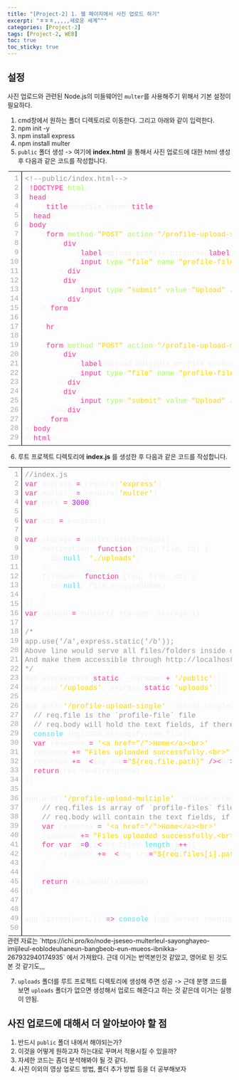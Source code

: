 ```yaml
---
title: "[Project-2] 1. 웹 페이지에서 사진 업로드 하기"
excerpt: "ㅎㅎㅎ,,,,,새로운 세계^^"
categories: [Project-2]
tags: [Project-2, WEB]
toc: true
toc_sticky: true
---
```


## 설정
사진 업로드와 관련된 Node.js의 미들웨어인 `multer`를 사용해주기 위해서 기본 설정이 필요하다.

1. cmd창에서 원하는 폴더 디렉토리로 이동한다. 그리고 아래와 같이 입력한다.
2. npm init -y
3. npm install express
4. npm install multer
5. `public` 폴더 생성 -> 여기에 **index.html** 을 통해서 사진 업로드에 대한 html 생성 후 다음과 같은 코드를 작성합니다.

<div class="colorscripter-code" style="color:#f0f0f0;font-family:Consolas, 'Liberation Mono', Menlo, Courier, monospace !important; position:relative !important;overflow:auto"><table class="colorscripter-code-table" style="margin:0;padding:0;border:none;border-radius:4px;" cellspacing="0" cellpadding="0"><tr><td style="padding:6px;border-right:2px solid #4f4f4f"><div style="margin:0;padding:0;word-break:normal;text-align:right;color:#aaa;font-family:Consolas, 'Liberation Mono', Menlo, Courier, monospace !important;line-height:130%"><div style="line-height:130%">1</div><div style="line-height:130%">2</div><div style="line-height:130%">3</div><div style="line-height:130%">4</div><div style="line-height:130%">5</div><div style="line-height:130%">6</div><div style="line-height:130%">7</div><div style="line-height:130%">8</div><div style="line-height:130%">9</div><div style="line-height:130%">10</div><div style="line-height:130%">11</div><div style="line-height:130%">12</div><div style="line-height:130%">13</div><div style="line-height:130%">14</div><div style="line-height:130%">15</div><div style="line-height:130%">16</div><div style="line-height:130%">17</div><div style="line-height:130%">18</div><div style="line-height:130%">19</div><div style="line-height:130%">20</div><div style="line-height:130%">21</div><div style="line-height:130%">22</div><div style="line-height:130%">23</div><div style="line-height:130%">24</div><div style="line-height:130%">25</div><div style="line-height:130%">26</div><div style="line-height:130%">27</div><div style="line-height:130%">28</div><div style="line-height:130%">29</div></div></td><td style="padding:6px 0;text-align:left"><div style="margin:0;padding:0;color:#f0f0f0;font-family:Consolas, 'Liberation Mono', Menlo, Courier, monospace !important;line-height:130%"><div style="padding:0 6px; white-space:pre; line-height:130%"><span style="color:#999999">&lt;!--public/index.html--&gt;</span></div><div style="padding:0 6px; white-space:pre; line-height:130%"><span style="color:#f0f0f0">&lt;</span><span style="color:#ff3399">!DOCTYPE</span>&nbsp;<span style="color:#a8ff58">html</span><span style="color:#f0f0f0">&gt;</span></div><div style="padding:0 6px; white-space:pre; line-height:130%"><span style="color:#f0f0f0">&lt;</span><span style="color:#ff3399">head</span><span style="color:#f0f0f0">&gt;</span></div><div style="padding:0 6px; white-space:pre; line-height:130%">&nbsp;&nbsp;&nbsp;&nbsp;<span style="color:#f0f0f0">&lt;</span><span style="color:#ff3399">title</span><span style="color:#f0f0f0">&gt;</span>Profile&nbsp;form<span style="color:#f0f0f0">&lt;</span><span style="color:#f0f0f0">/</span><span style="color:#ff3399">title</span><span style="color:#f0f0f0">&gt;</span></div><div style="padding:0 6px; white-space:pre; line-height:130%"><span style="color:#f0f0f0">&lt;</span><span style="color:#f0f0f0">/</span><span style="color:#ff3399">head</span><span style="color:#f0f0f0">&gt;</span></div><div style="padding:0 6px; white-space:pre; line-height:130%"><span style="color:#f0f0f0">&lt;</span><span style="color:#ff3399">body</span><span style="color:#f0f0f0">&gt;</span></div><div style="padding:0 6px; white-space:pre; line-height:130%">&nbsp;&nbsp;&nbsp;&nbsp;<span style="color:#f0f0f0">&lt;</span><span style="color:#ff3399">form</span>&nbsp;<span style="color:#a8ff58">method</span>=<span style="color:#ffd500">"POST"</span><span style="color:#a8ff58"></span>&nbsp;<span style="color:#a8ff58">action</span>=<span style="color:#ffd500">"/profile-upload-single"</span><span style="color:#a8ff58"></span>&nbsp;<span style="color:#a8ff58">enctype</span>=<span style="color:#ffd500">"multipart/form-data"</span><span style="color:#a8ff58"></span><span style="color:#f0f0f0">&gt;</span></div><div style="padding:0 6px; white-space:pre; line-height:130%">&nbsp;&nbsp;&nbsp;&nbsp;&nbsp;&nbsp;&nbsp;&nbsp;<span style="color:#f0f0f0">&lt;</span><span style="color:#ff3399">div</span><span style="color:#f0f0f0">&gt;</span></div><div style="padding:0 6px; white-space:pre; line-height:130%">&nbsp;&nbsp;&nbsp;&nbsp;&nbsp;&nbsp;&nbsp;&nbsp;&nbsp;&nbsp;&nbsp;&nbsp;<span style="color:#f0f0f0">&lt;</span><span style="color:#ff3399">label</span><span style="color:#f0f0f0">&gt;</span>Upload&nbsp;profile&nbsp;picture<span style="color:#f0f0f0">&lt;</span><span style="color:#f0f0f0">/</span><span style="color:#ff3399">label</span><span style="color:#f0f0f0">&gt;</span></div><div style="padding:0 6px; white-space:pre; line-height:130%">&nbsp;&nbsp;&nbsp;&nbsp;&nbsp;&nbsp;&nbsp;&nbsp;&nbsp;&nbsp;&nbsp;&nbsp;<span style="color:#f0f0f0">&lt;</span><span style="color:#ff3399">input</span>&nbsp;<span style="color:#a8ff58">type</span>=<span style="color:#ffd500">"file"</span><span style="color:#a8ff58"></span>&nbsp;<span style="color:#a8ff58">name</span>=<span style="color:#ffd500">"profile-file"</span><span style="color:#a8ff58"></span>&nbsp;<span style="color:#a8ff58">required/</span><span style="color:#f0f0f0">&gt;</span></div><div style="padding:0 6px; white-space:pre; line-height:130%">&nbsp;&nbsp;&nbsp;&nbsp;&nbsp;&nbsp;&nbsp;&nbsp;<span style="color:#f0f0f0">&lt;</span><span style="color:#f0f0f0">/</span><span style="color:#ff3399">div</span><span style="color:#f0f0f0">&gt;</span></div><div style="padding:0 6px; white-space:pre; line-height:130%">&nbsp;&nbsp;&nbsp;&nbsp;&nbsp;&nbsp;&nbsp;&nbsp;<span style="color:#f0f0f0">&lt;</span><span style="color:#ff3399">div</span><span style="color:#f0f0f0">&gt;</span></div><div style="padding:0 6px; white-space:pre; line-height:130%">&nbsp;&nbsp;&nbsp;&nbsp;&nbsp;&nbsp;&nbsp;&nbsp;&nbsp;&nbsp;&nbsp;&nbsp;<span style="color:#f0f0f0">&lt;</span><span style="color:#ff3399">input</span>&nbsp;<span style="color:#a8ff58">type</span>=<span style="color:#ffd500">"submit"</span><span style="color:#a8ff58"></span>&nbsp;<span style="color:#a8ff58">value</span>=<span style="color:#ffd500">"Upload"</span><span style="color:#a8ff58"></span>&nbsp;<span style="color:#a8ff58">/</span><span style="color:#f0f0f0">&gt;</span></div><div style="padding:0 6px; white-space:pre; line-height:130%">&nbsp;&nbsp;&nbsp;&nbsp;&nbsp;&nbsp;&nbsp;&nbsp;<span style="color:#f0f0f0">&lt;</span><span style="color:#f0f0f0">/</span><span style="color:#ff3399">div</span><span style="color:#f0f0f0">&gt;</span></div><div style="padding:0 6px; white-space:pre; line-height:130%">&nbsp;&nbsp;&nbsp;&nbsp;<span style="color:#f0f0f0">&lt;</span><span style="color:#f0f0f0">/</span><span style="color:#ff3399">form</span><span style="color:#f0f0f0">&gt;</span></div><div style="padding:0 6px; white-space:pre; line-height:130%">&nbsp;</div><div style="padding:0 6px; white-space:pre; line-height:130%">&nbsp;&nbsp;&nbsp;&nbsp;<span style="color:#f0f0f0">&lt;</span><span style="color:#ff3399">hr</span><span style="color:#f0f0f0">&gt;</span></div><div style="padding:0 6px; white-space:pre; line-height:130%">&nbsp;</div><div style="padding:0 6px; white-space:pre; line-height:130%">&nbsp;&nbsp;&nbsp;&nbsp;<span style="color:#f0f0f0">&lt;</span><span style="color:#ff3399">form</span>&nbsp;<span style="color:#a8ff58">method</span>=<span style="color:#ffd500">"POST"</span><span style="color:#a8ff58"></span>&nbsp;<span style="color:#a8ff58">action</span>=<span style="color:#ffd500">"/profile-upload-multiple"</span><span style="color:#a8ff58"></span>&nbsp;<span style="color:#a8ff58">enctype</span>=<span style="color:#ffd500">"multipart/form-data"</span><span style="color:#a8ff58"></span><span style="color:#f0f0f0">&gt;</span></div><div style="padding:0 6px; white-space:pre; line-height:130%">&nbsp;&nbsp;&nbsp;&nbsp;&nbsp;&nbsp;&nbsp;&nbsp;<span style="color:#f0f0f0">&lt;</span><span style="color:#ff3399">div</span><span style="color:#f0f0f0">&gt;</span></div><div style="padding:0 6px; white-space:pre; line-height:130%">&nbsp;&nbsp;&nbsp;&nbsp;&nbsp;&nbsp;&nbsp;&nbsp;&nbsp;&nbsp;&nbsp;&nbsp;<span style="color:#f0f0f0">&lt;</span><span style="color:#ff3399">label</span><span style="color:#f0f0f0">&gt;</span>Upload&nbsp;multiple&nbsp;profile&nbsp;picture<span style="color:#f0f0f0">&lt;</span><span style="color:#f0f0f0">/</span><span style="color:#ff3399">label</span><span style="color:#f0f0f0">&gt;</span></div><div style="padding:0 6px; white-space:pre; line-height:130%">&nbsp;&nbsp;&nbsp;&nbsp;&nbsp;&nbsp;&nbsp;&nbsp;&nbsp;&nbsp;&nbsp;&nbsp;<span style="color:#f0f0f0">&lt;</span><span style="color:#ff3399">input</span>&nbsp;<span style="color:#a8ff58">type</span>=<span style="color:#ffd500">"file"</span><span style="color:#a8ff58"></span>&nbsp;<span style="color:#a8ff58">name</span>=<span style="color:#ffd500">"profile-files"</span><span style="color:#a8ff58"></span>&nbsp;<span style="color:#a8ff58">required</span>&nbsp;<span style="color:#a8ff58">multiple</span>&nbsp;<span style="color:#a8ff58"></span>&nbsp;<span style="color:#a8ff58">/</span><span style="color:#f0f0f0">&gt;</span></div><div style="padding:0 6px; white-space:pre; line-height:130%">&nbsp;&nbsp;&nbsp;&nbsp;&nbsp;&nbsp;&nbsp;&nbsp;<span style="color:#f0f0f0">&lt;</span><span style="color:#f0f0f0">/</span><span style="color:#ff3399">div</span><span style="color:#f0f0f0">&gt;</span></div><div style="padding:0 6px; white-space:pre; line-height:130%">&nbsp;&nbsp;&nbsp;&nbsp;&nbsp;&nbsp;&nbsp;&nbsp;<span style="color:#f0f0f0">&lt;</span><span style="color:#ff3399">div</span><span style="color:#f0f0f0">&gt;</span></div><div style="padding:0 6px; white-space:pre; line-height:130%">&nbsp;&nbsp;&nbsp;&nbsp;&nbsp;&nbsp;&nbsp;&nbsp;&nbsp;&nbsp;&nbsp;&nbsp;<span style="color:#f0f0f0">&lt;</span><span style="color:#ff3399">input</span>&nbsp;<span style="color:#a8ff58">type</span>=<span style="color:#ffd500">"submit"</span><span style="color:#a8ff58"></span>&nbsp;<span style="color:#a8ff58">value</span>=<span style="color:#ffd500">"Upload"</span><span style="color:#a8ff58"></span>&nbsp;<span style="color:#a8ff58">/</span><span style="color:#f0f0f0">&gt;</span></div><div style="padding:0 6px; white-space:pre; line-height:130%">&nbsp;&nbsp;&nbsp;&nbsp;&nbsp;&nbsp;&nbsp;&nbsp;<span style="color:#f0f0f0">&lt;</span><span style="color:#f0f0f0">/</span><span style="color:#ff3399">div</span><span style="color:#f0f0f0">&gt;</span></div><div style="padding:0 6px; white-space:pre; line-height:130%">&nbsp;&nbsp;&nbsp;&nbsp;<span style="color:#f0f0f0">&lt;</span><span style="color:#f0f0f0">/</span><span style="color:#ff3399">form</span><span style="color:#f0f0f0">&gt;</span></div><div style="padding:0 6px; white-space:pre; line-height:130%"><span style="color:#f0f0f0">&lt;</span><span style="color:#f0f0f0">/</span><span style="color:#ff3399">body</span><span style="color:#f0f0f0">&gt;</span></div><div style="padding:0 6px; white-space:pre; line-height:130%"><span style="color:#f0f0f0">&lt;</span><span style="color:#f0f0f0">/</span><span style="color:#ff3399">html</span><span style="color:#f0f0f0">&gt;</span></div></div><div style="text-align:right;margin-top:-13px;margin-right:5px;font-size:9px;font-style:italic"><a href="http://colorscripter.com/info#e" target="_blank" style="color:#4f4f4ftext-decoration:none">Colored by Color Scripter</a></div></td><td style="vertical-align:bottom;padding:0 2px 4px 0"><a href="http://colorscripter.com/info#e" target="_blank" style="text-decoration:none;color:white"><span style="font-size:9px;word-break:normal;background-color:#4f4f4f;color:white;border-radius:10px;padding:1px">cs</span></a></td></tr></table></div>

6. 루트 프로젝트 디렉토리에 **index.js** 를 생성한 후 다음과 같은 코드를 작성합니다.

<div class="colorscripter-code" style="color:#f0f0f0;font-family:Consolas, 'Liberation Mono', Menlo, Courier, monospace !important; position:relative !important;overflow:auto"><table class="colorscripter-code-table" style="margin:0;padding:0;border:none;border-radius:4px;" cellspacing="0" cellpadding="0"><tr><td style="padding:6px;border-right:2px solid #4f4f4f"><div style="margin:0;padding:0;word-break:normal;text-align:right;color:#aaa;font-family:Consolas, 'Liberation Mono', Menlo, Courier, monospace !important;line-height:130%"><div style="line-height:130%">1</div><div style="line-height:130%">2</div><div style="line-height:130%">3</div><div style="line-height:130%">4</div><div style="line-height:130%">5</div><div style="line-height:130%">6</div><div style="line-height:130%">7</div><div style="line-height:130%">8</div><div style="line-height:130%">9</div><div style="line-height:130%">10</div><div style="line-height:130%">11</div><div style="line-height:130%">12</div><div style="line-height:130%">13</div><div style="line-height:130%">14</div><div style="line-height:130%">15</div><div style="line-height:130%">16</div><div style="line-height:130%">17</div><div style="line-height:130%">18</div><div style="line-height:130%">19</div><div style="line-height:130%">20</div><div style="line-height:130%">21</div><div style="line-height:130%">22</div><div style="line-height:130%">23</div><div style="line-height:130%">24</div><div style="line-height:130%">25</div><div style="line-height:130%">26</div><div style="line-height:130%">27</div><div style="line-height:130%">28</div><div style="line-height:130%">29</div><div style="line-height:130%">30</div><div style="line-height:130%">31</div><div style="line-height:130%">32</div><div style="line-height:130%">33</div><div style="line-height:130%">34</div><div style="line-height:130%">35</div><div style="line-height:130%">36</div><div style="line-height:130%">37</div><div style="line-height:130%">38</div><div style="line-height:130%">39</div><div style="line-height:130%">40</div><div style="line-height:130%">41</div><div style="line-height:130%">42</div><div style="line-height:130%">43</div><div style="line-height:130%">44</div><div style="line-height:130%">45</div><div style="line-height:130%">46</div><div style="line-height:130%">47</div><div style="line-height:130%">48</div><div style="line-height:130%">49</div><div style="line-height:130%">50</div></div></td><td style="padding:6px 0;text-align:left"><div style="margin:0;padding:0;color:#f0f0f0;font-family:Consolas, 'Liberation Mono', Menlo, Courier, monospace !important;line-height:130%"><div style="padding:0 6px; white-space:pre; line-height:130%"><span style="color:#999999">//index.js</span></div><div style="padding:0 6px; white-space:pre; line-height:130%"><span style="color:#ff3399">var</span>&nbsp;express&nbsp;<span style="color:#aaffaa"></span><span style="color:#ff3399">=</span>&nbsp;require(<span style="color:#ffd500">'express'</span>)</div><div style="padding:0 6px; white-space:pre; line-height:130%"><span style="color:#ff3399">var</span>&nbsp;multer&nbsp;&nbsp;<span style="color:#aaffaa"></span><span style="color:#ff3399">=</span>&nbsp;require(<span style="color:#ffd500">'multer'</span>)</div><div style="padding:0 6px; white-space:pre; line-height:130%"><span style="color:#ff3399">var</span>&nbsp;port&nbsp;<span style="color:#aaffaa"></span><span style="color:#ff3399">=</span>&nbsp;<span style="color:#c10aff">3000</span>;</div><div style="padding:0 6px; white-space:pre; line-height:130%">&nbsp;</div><div style="padding:0 6px; white-space:pre; line-height:130%"><span style="color:#ff3399">var</span>&nbsp;app&nbsp;<span style="color:#aaffaa"></span><span style="color:#ff3399">=</span>&nbsp;express()</div><div style="padding:0 6px; white-space:pre; line-height:130%">&nbsp;</div><div style="padding:0 6px; white-space:pre; line-height:130%"><span style="color:#ff3399">var</span>&nbsp;storage&nbsp;<span style="color:#aaffaa"></span><span style="color:#ff3399">=</span>&nbsp;multer.diskStorage({</div><div style="padding:0 6px; white-space:pre; line-height:130%">&nbsp;&nbsp;&nbsp;&nbsp;destination:&nbsp;<span style="color:#ff3399">function</span>&nbsp;(req,&nbsp;file,&nbsp;cb)&nbsp;{</div><div style="padding:0 6px; white-space:pre; line-height:130%">&nbsp;&nbsp;&nbsp;&nbsp;&nbsp;&nbsp;cb(<span style="color:#4be6fa">null</span>,&nbsp;<span style="color:#ffd500">'./uploads'</span>)</div><div style="padding:0 6px; white-space:pre; line-height:130%">&nbsp;&nbsp;&nbsp;&nbsp;},</div><div style="padding:0 6px; white-space:pre; line-height:130%">&nbsp;&nbsp;&nbsp;&nbsp;filename:&nbsp;<span style="color:#ff3399">function</span>&nbsp;(req,&nbsp;file,&nbsp;cb)&nbsp;{</div><div style="padding:0 6px; white-space:pre; line-height:130%">&nbsp;&nbsp;&nbsp;&nbsp;&nbsp;&nbsp;cb(<span style="color:#4be6fa">null</span>,&nbsp;file.originalname)</div><div style="padding:0 6px; white-space:pre; line-height:130%">&nbsp;&nbsp;&nbsp;&nbsp;}</div><div style="padding:0 6px; white-space:pre; line-height:130%">})</div><div style="padding:0 6px; white-space:pre; line-height:130%"><span style="color:#ff3399">var</span>&nbsp;upload&nbsp;<span style="color:#aaffaa"></span><span style="color:#ff3399">=</span>&nbsp;multer({&nbsp;storage:&nbsp;storage&nbsp;})</div><div style="padding:0 6px; white-space:pre; line-height:130%">&nbsp;</div><div style="padding:0 6px; white-space:pre; line-height:130%"><span style="color:#999999">/*</span></div><div style="padding:0 6px; white-space:pre; line-height:130%"><span style="color:#999999">app.use('/a',express.static('/b'));</span></div><div style="padding:0 6px; white-space:pre; line-height:130%"><span style="color:#999999">Above&nbsp;line&nbsp;would&nbsp;serve&nbsp;all&nbsp;files/folders&nbsp;inside&nbsp;of&nbsp;the&nbsp;'b'&nbsp;directory</span></div><div style="padding:0 6px; white-space:pre; line-height:130%"><span style="color:#999999">And&nbsp;make&nbsp;them&nbsp;accessible&nbsp;through&nbsp;http://localhost:3000/a.</span></div><div style="padding:0 6px; white-space:pre; line-height:130%"><span style="color:#999999">*/</span></div><div style="padding:0 6px; white-space:pre; line-height:130%">app.use(express.<span style="color:#ff3399">static</span>(__dirname&nbsp;<span style="color:#aaffaa"></span><span style="color:#ff3399">+</span>&nbsp;<span style="color:#ffd500">'/public'</span>));</div><div style="padding:0 6px; white-space:pre; line-height:130%">app.use(<span style="color:#ffd500">'/uploads'</span>,&nbsp;express.<span style="color:#ff3399">static</span>(<span style="color:#ffd500">'uploads'</span>));</div><div style="padding:0 6px; white-space:pre; line-height:130%">&nbsp;</div><div style="padding:0 6px; white-space:pre; line-height:130%">app.post(<span style="color:#ffd500">'/profile-upload-single'</span>,&nbsp;upload.single(<span style="color:#ffd500">'profile-file'</span>),&nbsp;<span style="color:#ff3399">function</span>&nbsp;(req,&nbsp;res,&nbsp;next)&nbsp;{</div><div style="padding:0 6px; white-space:pre; line-height:130%">&nbsp;&nbsp;<span style="color:#999999">//&nbsp;req.file&nbsp;is&nbsp;the&nbsp;`profile-file`&nbsp;file</span></div><div style="padding:0 6px; white-space:pre; line-height:130%">&nbsp;&nbsp;<span style="color:#999999">//&nbsp;req.body&nbsp;will&nbsp;hold&nbsp;the&nbsp;text&nbsp;fields,&nbsp;if&nbsp;there&nbsp;were&nbsp;any</span></div><div style="padding:0 6px; white-space:pre; line-height:130%">&nbsp;&nbsp;<span style="color:#4be6fa">console</span>.log(JSON.stringify(req.file))</div><div style="padding:0 6px; white-space:pre; line-height:130%">&nbsp;&nbsp;<span style="color:#ff3399">var</span>&nbsp;response&nbsp;<span style="color:#aaffaa"></span><span style="color:#ff3399">=</span>&nbsp;<span style="color:#ffd500">'&lt;a&nbsp;href="/"&gt;Home&lt;/a&gt;&lt;br&gt;'</span></div><div style="padding:0 6px; white-space:pre; line-height:130%">&nbsp;&nbsp;response&nbsp;<span style="color:#aaffaa"></span><span style="color:#ff3399">+</span><span style="color:#aaffaa"></span><span style="color:#ff3399">=</span>&nbsp;<span style="color:#ffd500">"Files&nbsp;uploaded&nbsp;successfully.&lt;br&gt;"</span></div><div style="padding:0 6px; white-space:pre; line-height:130%">&nbsp;&nbsp;response&nbsp;<span style="color:#aaffaa"></span><span style="color:#ff3399">+</span><span style="color:#aaffaa"></span><span style="color:#ff3399">=</span>&nbsp;`<span style="color:#aaffaa"></span><span style="color:#ff3399">&lt;</span>img&nbsp;src<span style="color:#aaffaa"></span><span style="color:#ff3399">=</span><span style="color:#ffd500">"${req.file.path}"</span>&nbsp;<span style="color:#aaffaa"></span><span style="color:#ff3399">/</span><span style="color:#aaffaa"></span><span style="color:#ff3399">&gt;</span><span style="color:#aaffaa"></span><span style="color:#ff3399">&lt;</span>br<span style="color:#aaffaa"></span><span style="color:#ff3399">&gt;</span>`</div><div style="padding:0 6px; white-space:pre; line-height:130%">&nbsp;&nbsp;<span style="color:#ff3399">return</span>&nbsp;res.send(response)</div><div style="padding:0 6px; white-space:pre; line-height:130%">})</div><div style="padding:0 6px; white-space:pre; line-height:130%">&nbsp;</div><div style="padding:0 6px; white-space:pre; line-height:130%">app.post(<span style="color:#ffd500">'/profile-upload-multiple'</span>,&nbsp;upload.array(<span style="color:#ffd500">'profile-files'</span>,&nbsp;<span style="color:#c10aff">12</span>),&nbsp;<span style="color:#ff3399">function</span>&nbsp;(req,&nbsp;res,&nbsp;next)&nbsp;{</div><div style="padding:0 6px; white-space:pre; line-height:130%">&nbsp;&nbsp;&nbsp;&nbsp;<span style="color:#999999">//&nbsp;req.files&nbsp;is&nbsp;array&nbsp;of&nbsp;`profile-files`&nbsp;files</span></div><div style="padding:0 6px; white-space:pre; line-height:130%">&nbsp;&nbsp;&nbsp;&nbsp;<span style="color:#999999">//&nbsp;req.body&nbsp;will&nbsp;contain&nbsp;the&nbsp;text&nbsp;fields,&nbsp;if&nbsp;there&nbsp;were&nbsp;any</span></div><div style="padding:0 6px; white-space:pre; line-height:130%">&nbsp;&nbsp;&nbsp;&nbsp;<span style="color:#ff3399">var</span>&nbsp;response&nbsp;<span style="color:#aaffaa"></span><span style="color:#ff3399">=</span>&nbsp;<span style="color:#ffd500">'&lt;a&nbsp;href="/"&gt;Home&lt;/a&gt;&lt;br&gt;'</span></div><div style="padding:0 6px; white-space:pre; line-height:130%">&nbsp;&nbsp;&nbsp;&nbsp;response&nbsp;<span style="color:#aaffaa"></span><span style="color:#ff3399">+</span><span style="color:#aaffaa"></span><span style="color:#ff3399">=</span>&nbsp;<span style="color:#ffd500">"Files&nbsp;uploaded&nbsp;successfully.&lt;br&gt;"</span></div><div style="padding:0 6px; white-space:pre; line-height:130%">&nbsp;&nbsp;&nbsp;&nbsp;<span style="color:#ff3399">for</span>(<span style="color:#ff3399">var</span>&nbsp;i<span style="color:#aaffaa"></span><span style="color:#ff3399">=</span><span style="color:#c10aff">0</span>;i<span style="color:#aaffaa"></span><span style="color:#ff3399">&lt;</span>req.files.<span style="color:#4be6fa">length</span>;i<span style="color:#aaffaa"></span><span style="color:#ff3399">+</span><span style="color:#aaffaa"></span><span style="color:#ff3399">+</span>){</div><div style="padding:0 6px; white-space:pre; line-height:130%">&nbsp;&nbsp;&nbsp;&nbsp;&nbsp;&nbsp;&nbsp;&nbsp;response&nbsp;<span style="color:#aaffaa"></span><span style="color:#ff3399">+</span><span style="color:#aaffaa"></span><span style="color:#ff3399">=</span>&nbsp;`<span style="color:#aaffaa"></span><span style="color:#ff3399">&lt;</span>img&nbsp;src<span style="color:#aaffaa"></span><span style="color:#ff3399">=</span><span style="color:#ffd500">"${req.files[i].path}"</span>&nbsp;<span style="color:#aaffaa"></span><span style="color:#ff3399">/</span><span style="color:#aaffaa"></span><span style="color:#ff3399">&gt;</span><span style="color:#aaffaa"></span><span style="color:#ff3399">&lt;</span>br<span style="color:#aaffaa"></span><span style="color:#ff3399">&gt;</span>`</div><div style="padding:0 6px; white-space:pre; line-height:130%">&nbsp;&nbsp;&nbsp;&nbsp;}</div><div style="padding:0 6px; white-space:pre; line-height:130%">&nbsp;</div><div style="padding:0 6px; white-space:pre; line-height:130%">&nbsp;&nbsp;&nbsp;&nbsp;<span style="color:#ff3399">return</span>&nbsp;res.send(response)</div><div style="padding:0 6px; white-space:pre; line-height:130%">})</div><div style="padding:0 6px; white-space:pre; line-height:130%">&nbsp;</div><div style="padding:0 6px; white-space:pre; line-height:130%">&nbsp;</div><div style="padding:0 6px; white-space:pre; line-height:130%">app.listen(port,()&nbsp;<span style="color:#aaffaa"></span><span style="color:#ff3399">=</span><span style="color:#aaffaa"></span><span style="color:#ff3399">&gt;</span>&nbsp;<span style="color:#4be6fa">console</span>.log(`Server&nbsp;running&nbsp;on&nbsp;port&nbsp;${port}<span style="color:#aaffaa"></span><span style="color:#ff3399">!</span>`))</div><div style="padding:0 6px; white-space:pre; line-height:130%">&nbsp;</div></div><div style="text-align:right;margin-top:-13px;margin-right:5px;font-size:9px;font-style:italic"><a href="http://colorscripter.com/info#e" target="_blank" style="color:#4f4f4ftext-decoration:none">Colored by Color Scripter</a></div></td><td style="vertical-align:bottom;padding:0 2px 4px 0"><a href="http://colorscripter.com/info#e" target="_blank" style="text-decoration:none;color:white"><span style="font-size:9px;word-break:normal;background-color:#4f4f4f;color:white;border-radius:10px;padding:1px">cs</span></a></td></tr></table></div>
관련 자료는 `https://ichi.pro/ko/node-jseseo-multerleul-sayonghayeo-imijileul-eoblodeuhaneun-bangbeob-eun-mueos-ibnikka-267932940174935` 에서 가져왔다. 근데 이거는 번역본인것 같았고, 영어로 된 것도 본 것 같기도,,,

7. `uploads` 폴더를 루트 프로젝트 디렉토리에 생성해 주면 성공 -> 근데 분명 코드를 보면 `uploads` 폴더가 없으면 생성해서 업로드 해준다고 하는 것 같은데 이거는 실행이 안됨.

## 사진 업로드에 대해서 더 알아보아야 할 점
1. 반드시 `public` 폴더 내에서 해야되는가?
2. 이것을 어떻게 원하고자 하는대로 꾸며서 적용시킬 수 있을까?
3. 자세한 코드는 좀더 분석해봐야 될 것 같다.
4. 사진 이외의 영상 업로드 방법, 폴더 추가 방법 등을 더 공부해보자
